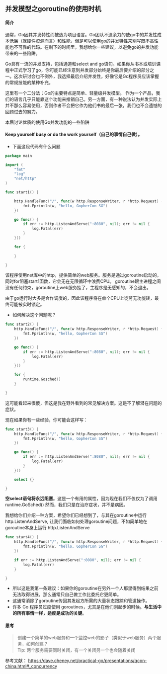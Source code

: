 ## 并发模型之goroutine的使用时机

#### 简介
通常，Go因其并发特性而被选为项目语言。Go团队不遗余力的使go中的并发性成本低廉（就硬件资源而言）和性能，但是可以使用go的并发特性来别写既不高性能也不可靠的代码。在剩下的时间里，我想给你一些建议，以避免go的并发功能带来的一些陷阱。  

Go具有一流的并发支持，包括通道和select and go语句。如果你从书本或培训课程中正式学习了go，你可能已经注意到并发部分始终是你最后要介绍的部分之一。这次研讨会也不例外，我选择最后介绍并发性，好像它是Go程序员应该掌握的常规技能的某种补充。  

这里有一个二分法；Go的主要特点是简单、轻量级并发模型。 作为一个产品，我们的语言几乎只能靠这个功能来推销自己。另一方面，有一种说法认为并发实际上并不那么容易使用，否则作者不会把它作为他们书的最后一张，我们也不会遗憾的回顾过去的努力。  

本届讨论优质的使用Go并发功能的一些陷阱

#### **Keep yourself busy or do the work yourself（自己的事情自己做）**。
- 下面这段代码有什么问题
```go
package main

import (
	"fmt"
	"log"
	"net/http"
)

func start1() {

	http.HandleFunc("/", func(w http.ResponseWriter, r *http.Request) {
		fmt.Fprintln(w, "hello, GopherCon SG")
	})

	go func() {
		if err := http.ListenAndServe(":8080", nil); err != nil {
			log.Fatal(err)
		}
	}()

	for {
		
	}

}
```
该程序使用net库中的http，提供简单的web服务。服务是通过goroutine启动的，同时for阻塞start1函数，它会无在无限循环中浪费CPU。
goroutine跟主进程之间没有任何约束，goroutine上web服务挂了，主程序是无感知的，不会退出。   

由于go运行时大多是合作调度的，因此该程序将在单个CPU上徒劳无功旋转，最终可能被实时锁定。  

- 如何解决这个问题呢？
```go
func start2() {
	http.HandleFunc("/", func(w http.ResponseWriter, r *http.Request) {
		fmt.Fprintln(w, "hello, GopherCon SG")
	})

	go func() {
		if err := http.ListenAndServe(":8080", nil); err != nil {
			log.Fatal(err)
		}
	}()

	for {
		runtime.Gosched()
	}

}
```
这可能看起来很傻，但这是我在野外看到的常见解决方案。这是不了解潜在问题的症状。  

现在如果你有一些经验，你可能会这样写：
```go
func start3() {
	http.HandleFunc("/", func(w http.ResponseWriter, r *http.Request) {
		fmt.Fprintln(w, "hello, GopherCon SG")
	})

	go func() {
		if err := http.ListenAndServe(":8080", nil); err != nil {
			log.Fatal(err)
		}
	}()

	select {}

}
```
**空select语句将永远阻塞**。这是一个有用的属性，因为现在我们不仅仅为了调用runtime.GoSched() 然而，我们只是在治疗症状，并不是病因。

我想给你们介绍一种方案，希望你们已经想到了，与其在goroutine中运行 http.ListenAndServe, 让我们面临如何处理goroutine问题，不如简单地在goroutine本身上运行 http.ListenAndServe   
```go
func start4() {
	http.HandleFunc("/", func(w http.ResponseWriter, r *http.Request) {
		fmt.Fprintln(w, "hello, GopherCon SG")
	})

	if err := http.ListenAndServe(":8080", nil); err != nil {
		log.Fatal(err)
	}

}
```
- 所以这是我第一条建议：如果你的goroutine在另外一个人那里得到结果之前无法取得进展，那么通常只自己做工作比委托它更简单。
- 这通常消除了goroutine传回其发起方所需的大量状态跟踪和管道操作。
- 许多 Go 程序员过度使用 goroutines，尤其是在他们刚起步的时候。**与生活中的所有事情一样，适度是成功的关键**。



#### 思考
> 创建一个简单的web服务和一个监控web的影子（类似于web服务）两个服务，如何创建？   
> Tip: 两个服务需要同时关闭，有一个关闭另一个也会随着关闭


参考文献：
https://dave.cheney.net/practical-go/presentations/qcon-china.html#_concurrency





